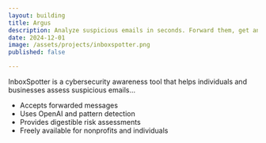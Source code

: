 ```yaml
---
layout: building
title: Argus
description: Analyze suspicious emails in seconds. Forward them, get an AI-powered breakdown.
date: 2024-12-01
image: /assets/projects/inboxspotter.png
published: false

---
```


InboxSpotter is a cybersecurity awareness tool that helps individuals and businesses assess suspicious emails...

- Accepts forwarded messages
- Uses OpenAI and pattern detection
- Provides digestible risk assessments
- Freely available for nonprofits and individuals
